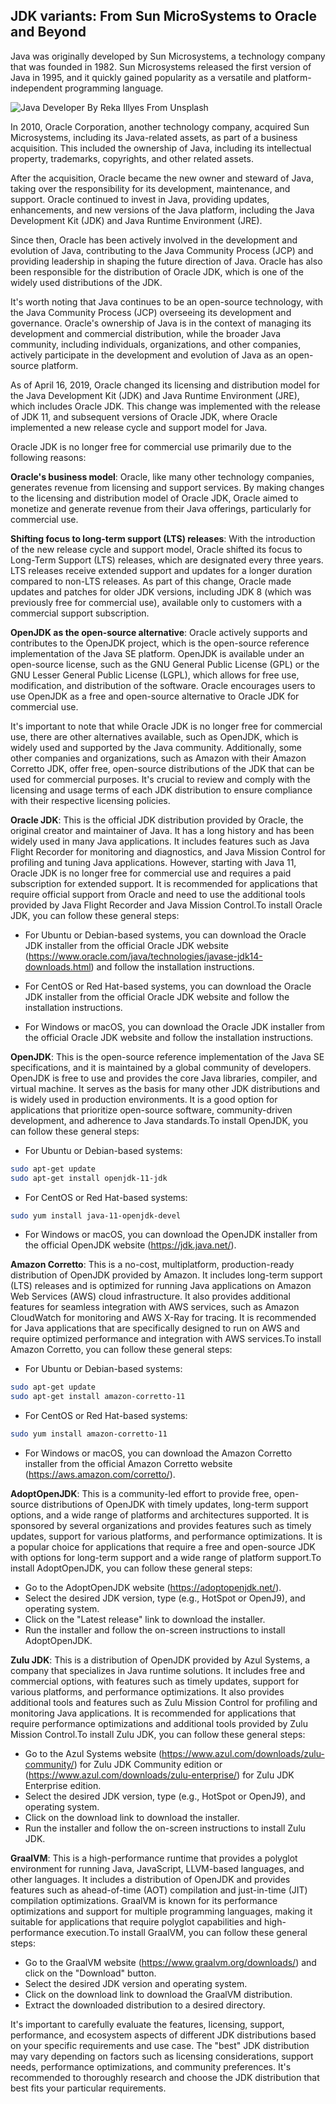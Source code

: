 ## JDK variants: From Sun MicroSystems to Oracle and Beyond
Java was originally developed by Sun Microsystems, a technology company that was founded in 1982. Sun Microsystems released the first version of Java in 1995, and it quickly gained popularity as a versatile and platform-independent programming language.

![Java Developer By Reka Illyes From Unsplash](https://images.unsplash.com/photo-1617729420692-219af0d56dae)

In 2010, Oracle Corporation, another technology company, acquired Sun Microsystems, including its Java-related assets, as part of a business acquisition. This included the ownership of Java, including its intellectual property, trademarks, copyrights, and other related assets.

After the acquisition, Oracle became the new owner and steward of Java, taking over the responsibility for its development, maintenance, and support. Oracle continued to invest in Java, providing updates, enhancements, and new versions of the Java platform, including the Java Development Kit (JDK) and Java Runtime Environment (JRE).

Since then, Oracle has been actively involved in the development and evolution of Java, contributing to the Java Community Process (JCP) and providing leadership in shaping the future direction of Java. Oracle has also been responsible for the distribution of Oracle JDK, which is one of the widely used distributions of the JDK.

It's worth noting that Java continues to be an open-source technology, with the Java Community Process (JCP) overseeing its development and governance. Oracle's ownership of Java is in the context of managing its development and commercial distribution, while the broader Java community, including individuals, organizations, and other companies, actively participate in the development and evolution of Java as an open-source platform.

As of April 16, 2019, Oracle changed its licensing and distribution model for the Java Development Kit (JDK) and Java Runtime Environment (JRE), which includes Oracle JDK. This change was implemented with the release of JDK 11, and subsequent versions of Oracle JDK, where Oracle implemented a new release cycle and support model for Java.

Oracle JDK is no longer free for commercial use primarily due to the following reasons:

**Oracle's business model**: Oracle, like many other technology companies, generates revenue from licensing and support services. By making changes to the licensing and distribution model of Oracle JDK, Oracle aimed to monetize and generate revenue from their Java offerings, particularly for commercial use.

**Shifting focus to long-term support (LTS) releases**: With the introduction of the new release cycle and support model, Oracle shifted its focus to Long-Term Support (LTS) releases, which are designated every three years. LTS releases receive extended support and updates for a longer duration compared to non-LTS releases. As part of this change, Oracle made updates and patches for older JDK versions, including JDK 8 (which was previously free for commercial use), available only to customers with a commercial support subscription.

**OpenJDK as the open-source alternative**: Oracle actively supports and contributes to the OpenJDK project, which is the open-source reference implementation of the Java SE platform. OpenJDK is available under an open-source license, such as the GNU General Public License (GPL) or the GNU Lesser General Public License (LGPL), which allows for free use, modification, and distribution of the software. Oracle encourages users to use OpenJDK as a free and open-source alternative to Oracle JDK for commercial use.

It's important to note that while Oracle JDK is no longer free for commercial use, there are other alternatives available, such as OpenJDK, which is widely used and supported by the Java community. Additionally, some other companies and organizations, such as Amazon with their Amazon Corretto JDK, offer free, open-source distributions of the JDK that can be used for commercial purposes. It's crucial to review and comply with the licensing and usage terms of each JDK distribution to ensure compliance with their respective licensing policies.

**Oracle JDK**: This is the official JDK distribution provided by Oracle, the original creator and maintainer of Java. It has a long history and has been widely used in many Java applications. It includes features such as Java Flight Recorder for monitoring and diagnostics, and Java Mission Control for profiling and tuning Java applications. However, starting with Java 11, Oracle JDK is no longer free for commercial use and requires a paid subscription for extended support. It is recommended for applications that require official support from Oracle and need to use the additional tools provided by Java Flight Recorder and Java Mission Control.To install Oracle JDK, you can follow these general steps:

* For Ubuntu or Debian-based systems, you can download the Oracle JDK installer from the official Oracle JDK website (https://www.oracle.com/java/technologies/javase-jdk14-downloads.html) and follow the installation instructions.

* For CentOS or Red Hat-based systems, you can download the Oracle JDK installer from the official Oracle JDK website and follow the installation instructions.

* For Windows or macOS, you can download the Oracle JDK installer from the official Oracle JDK website and follow the installation instructions.

**OpenJDK**: This is the open-source reference implementation of the Java SE specifications, and it is maintained by a global community of developers. OpenJDK is free to use and provides the core Java libraries, compiler, and virtual machine. It serves as the basis for many other JDK distributions and is widely used in production environments. It is a good option for applications that prioritize open-source software, community-driven development, and adherence to Java standards.To install OpenJDK, you can follow these general steps:

* For Ubuntu or Debian-based systems:
```bash
sudo apt-get update
sudo apt-get install openjdk-11-jdk
```

* For CentOS or Red Hat-based systems:
```bash
sudo yum install java-11-openjdk-devel
```

* For Windows or macOS, you can download the OpenJDK installer from the official OpenJDK website (https://jdk.java.net/).


**Amazon Corretto**: This is a no-cost, multiplatform, production-ready distribution of OpenJDK provided by Amazon. It includes long-term support (LTS) releases and is optimized for running Java applications on Amazon Web Services (AWS) cloud infrastructure. It also provides additional features for seamless integration with AWS services, such as Amazon CloudWatch for monitoring and AWS X-Ray for tracing. It is recommended for Java applications that are specifically designed to run on AWS and require optimized performance and integration with AWS services.To install Amazon Corretto, you can follow these general steps:

* For Ubuntu or Debian-based systems:
```bash
sudo apt-get update
sudo apt-get install amazon-corretto-11
```

* For CentOS or Red Hat-based systems:
```bash
sudo yum install amazon-corretto-11
```

* For Windows or macOS, you can download the Amazon Corretto installer from the official Amazon Corretto website (https://aws.amazon.com/corretto/).


**AdoptOpenJDK**: This is a community-led effort to provide free, open-source distributions of OpenJDK with timely updates, long-term support options, and a wide range of platforms and architectures supported. It is sponsored by several organizations and provides features such as timely updates, support for various platforms, and performance optimizations. It is a popular choice for applications that require a free and open-source JDK with options for long-term support and a wide range of platform support.To install AdoptOpenJDK, you can follow these general steps:
* Go to the AdoptOpenJDK website (https://adoptopenjdk.net/).
* Select the desired JDK version, type (e.g., HotSpot or OpenJ9), and operating system.
* Click on the "Latest release" link to download the installer.
* Run the installer and follow the on-screen instructions to install AdoptOpenJDK.

**Zulu JDK**: This is a distribution of OpenJDK provided by Azul Systems, a company that specializes in Java runtime solutions. It includes free and commercial options, with features such as timely updates, support for various platforms, and performance optimizations. It also provides additional tools and features such as Zulu Mission Control for profiling and monitoring Java applications. It is recommended for applications that require performance optimizations and additional tools provided by Zulu Mission Control.To install Zulu JDK, you can follow these general steps:
* Go to the Azul Systems website (https://www.azul.com/downloads/zulu-community/) for Zulu JDK Community edition or (https://www.azul.com/downloads/zulu-enterprise/) for Zulu JDK Enterprise edition.
* Select the desired JDK version, type (e.g., HotSpot or OpenJ9), and operating system.
* Click on the download link to download the installer.
* Run the installer and follow the on-screen instructions to install Zulu JDK.

**GraalVM**: This is a high-performance runtime that provides a polyglot environment for running Java, JavaScript, LLVM-based languages, and other languages. It includes a distribution of OpenJDK and provides features such as ahead-of-time (AOT) compilation and just-in-time (JIT) compilation optimizations. GraalVM is known for its performance optimizations and support for multiple programming languages, making it suitable for applications that require polyglot capabilities and high-performance execution.To install GraalVM, you can follow these general steps:
* Go to the GraalVM website (https://www.graalvm.org/downloads/) and click on the "Download" button.
* Select the desired JDK version and operating system.
* Click on the download link to download the GraalVM distribution.
* Extract the downloaded distribution to a desired directory.


It's important to carefully evaluate the features, licensing, support, performance, and ecosystem aspects of different JDK distributions based on your specific requirements and use case. The "best" JDK distribution may vary depending on factors such as licensing considerations, support needs, performance optimizations, and community preferences. It's recommended to thoroughly research and choose the JDK distribution that best fits your particular requirements.



